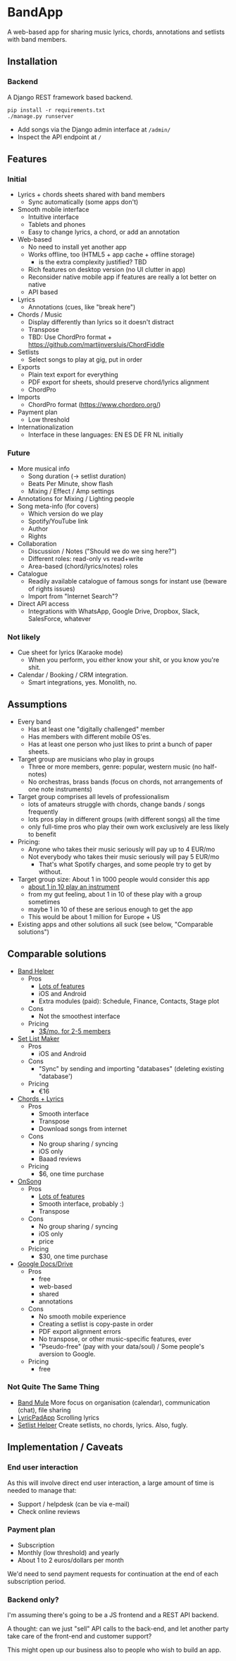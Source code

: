 # BandApp

A web-based app for sharing music lyrics, chords, annotations and setlists with band members.


## Installation

### Backend

A Django REST framework based backend.

    pip install -r requirements.txt
    ./manage.py runserver

* Add songs via the Django admin interface at `/admin/`
* Inspect the API endpoint at `/`


## Features

### Initial

- Lyrics + chords sheets shared with band members
    * Sync automatically (some apps don't)
- Smooth mobile interface
    * Intuitive interface
    * Tablets and phones
    * Easy to change lyrics, a chord, or add an annotation
- Web-based
    * No need to install yet another app
    * Works offline, too (HTML5 + app cache + offline storage)
        - is the extra complexity justified? TBD
    * Rich features on desktop version (no UI clutter in app)
    * Reconsider native mobile app if features are really a lot better on native
    * API based
- Lyrics
    * Annotations (cues, like "break here")
- Chords / Music
    * Display differently than lyrics so it doesn't distract
    * Transpose
    * TBD: Use ChordPro format + https://github.com/martijnversluis/ChordFiddle
- Setlists
    * Select songs to play at gig, put in order
- Exports
    * Plain text export for everything
    * PDF export for sheets, should preserve chord/lyrics alignment
    * ChordPro
- Imports
    * ChordPro format (https://www.chordpro.org/)
- Payment plan
    * Low threshold
- Internationalization
    * Interface in these languages: EN ES DE FR NL initially


### Future

- More musical info
    * Song duration (-> setlist duration)
    * Beats Per Minute, show flash
    * Mixing / Effect / Amp settings
- Annotations for Mixing / Lighting people
- Song meta-info (for covers)
    * Which version do we play
    * Spotify/YouTube link
    * Author
    * Rights
- Collaboration
    * Discussion / Notes ("Should we do we sing here?")
    * Different roles: read-only vs read+write
    * Area-based (chord/lyrics/notes) roles
- Catalogue
    * Readily available catalogue of famous songs for instant use (beware of rights issues)
    * Import from "Internet Search"?
- Direct API access
    * Integrations with WhatsApp, Google Drive, Dropbox, Slack, SalesForce, whatever


### Not likely

- Cue sheet for lyrics (Karaoke mode)
    * When you perform, you either know your shit, or you know you're shit.
- Calendar / Booking / CRM integration.
    * Smart integrations, yes. Monolith, no.


## Assumptions

- Every band
    * Has at least one "digitally challenged" member
    * Has members with different mobile OS'es.
    * Has at least one person who just likes to print a bunch of paper sheets.
- Target group are musicians who play in groups
    * Three or more members, genre: popular, western music (no half-notes)
    * No orchestras, brass bands (focus on chords, not arrangements of one note instruments)
- Target group comprises all levels of professionalism
    * lots of amateurs struggle with chords, change bands / songs frequently
    * lots pros play in different groups (with different songs) all the time
    * only full-time pros who play their own work exclusively are less likely to benefit
- Pricing:
    * Anyone who takes their music seriously will pay up to 4 EUR/mo
    * Not everybody who takes their music seriously will pay 5 EUR/mo
        - That's what Spotify charges, and some people try to get by without.
- Target group size: About 1 in 1000 people would consider this app
    * [about 1 in 10 play an instrument](https://www.statista.com/statistics/192834/people-playing-a-musical-instrument-in-the-us/)
    * from my gut feeling, about 1 in 10 of these play with a group sometimes
    * maybe 1 in 10 of these are serious enough to get the app
    * This would be about 1 million for Europe + US
- Existing apps and other solutions all suck (see below, "Comparable solutions")


## Comparable solutions

- [Band Helper](http://www.bandhelper.com/)
    * Pros
        + [Lots of features](http://www.bandhelper.com/main/features.html)
        + iOS and Android
        + Extra modules (paid): Schedule, Finance, Contacts, Stage plot
    * Cons
        - Not the smoothest interface
    * Pricing
        - [3$/mo. for 2-5 members](http://www.bandhelper.com/main/pricing.html)
- [Set List Maker](http://www.arlomedia.com/apps/setlistmaker/main/home.html)
    * Pros
        + iOS and Android
    * Cons
        - "Sync" by sending and importing "databases" (deleting existing "database')
    * Pricing
        - &euro;16
- [Chords + Lyrics](http://www.chordsandlyricsapp.com/)
    * Pros
        + Smooth interface
        + Transpose
        + Download songs from internet
    * Cons
        - No group sharing / syncing
        - iOS only
        - Baaad reviews
    * Pricing
        - $6, one time purchase
- [OnSong](https://onsongapp.com/)
    * Pros
        + [Lots of features](https://onsongapp.com/docs/features/)
        + Smooth interface, probably :)
        + Transpose
    * Cons
        - No group sharing / syncing
        - iOS only
        - price
    * Pricing
        - $30, one time purchase
- [Google Docs/Drive](https://docs.google.com/)
    * Pros
        + free
        + web-based
        + shared
        + annotations
    * Cons
        - No smooth mobile experience
        - Creating a setlist is copy-paste in order
        - PDF export alignment errors
        - No transpose, or other music-specific features, ever
        - "Pseudo-free" (pay with your data/soul) / Some people's aversion to Google.
    * Pricing
        - free


### Not Quite The Same Thing

- [Band Mule](https://www.bandmule.com/) More focus on organisation (calendar), communication (chat), file sharing
- [LyricPadApp](http://www.lyricpadapps.com/) Scrolling lyrics
- [Setlist Helper](http://www.setlisthelper.com/) Create setlists, no chords, lyrics. Also, fugly.


## Implementation / Caveats


### End user interaction

As this will involve direct end user interaction, a large amount of time is needed to manage that:

- Support / helpdesk (can be via e-mail)
- Check online reviews


### Payment plan

- Subscription
- Monthly (low threshold) and yearly
- About 1 to 2 euros/dollars per month

We'd need to send payment requests for continuation at the end of each subscription period.


### Backend only?

I'm assuming there's going to be a JS frontend and a REST API backend.

A thought: can we just "sell" API calls to the back-end, and let another party
take care of the front-end and customer support?

This might open up our business also to people who wish to build an app.
